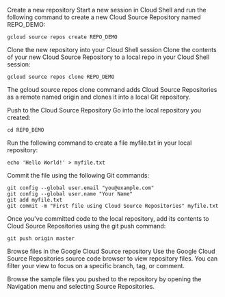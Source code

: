 Create a new repository
Start a new session in Cloud Shell and run the following command to create a new Cloud Source Repository named REPO_DEMO:
```
gcloud source repos create REPO_DEMO

```

Clone the new repository into your Cloud Shell session
Clone the contents of your new Cloud Source Repository to a local repo in your Cloud Shell session:

```
gcloud source repos clone REPO_DEMO

```
The gcloud source repos clone command adds Cloud Source Repositories as a remote named origin and clones it into a local Git repository.

Push to the Cloud Source Repository
Go into the local repository you created:
```
cd REPO_DEMO
```
Run the following command to create a file myfile.txt in your local repository:
```
echo 'Hello World!' > myfile.txt
```
Commit the file using the following Git commands:
```
git config --global user.email "you@example.com"
git config --global user.name "Your Name"
git add myfile.txt
git commit -m "First file using Cloud Source Repositories" myfile.txt
```
Once you've committed code to the local repository, add its contents to Cloud Source Repositories using the git push command:
```
git push origin master
```

Browse files in the Google Cloud Source repository
Use the Google Cloud Source Repositories source code browser to view repository files. You can filter your view to focus on a specific branch, tag, or comment.

Browse the sample files you pushed to the repository by opening the Navigation menu and selecting Source Repositories.
